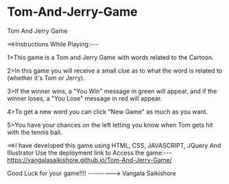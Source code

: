 # Tom-And-Jerry-Game

Tom And Jerry Game

==>Instructions While Playing:---

1>This game is a Tom and Jerry Game with words related to the Cartoon.

2>In this game you will receive a small clue as to what the word is related to (whether it's Tom or Jerry).

3>If the winner wins, a "You Win" message in green will appear, and if the winner loses, a "You Lose" message in red will appear. 

4>To get a new word you can click "New Game" as much as you want. 

5>You have your chances on the left letting you know when Tom gets hit with the tennis ball.

==>I have developed this game using HTML, CSS, JAVASCRIPT, JQuery And Illustrator Use the deployment link to Access the game:---
https://vangalasaikishore.github.io/Tom-And-Jerry-Game/

Good Luck for your game!!!! ---------> Vangala Saikishore
